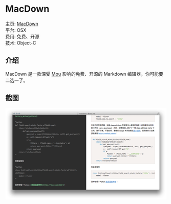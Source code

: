 MacDown
====

主页: [MacDown](http://macdown.uranusjr.com/)  
平台: OSX  
费用: 免费、开源  
技术: Object-C

介绍
----

MacDown 是一款深受 [Mou](http://25.io/mou/) 影响的免费、开源的 Markdown 编辑器，你可能要二选一了。

截图
----

![macdown](images/macdown.png)
